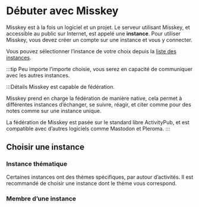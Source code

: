 # Débuter avec Misskey
Misskey est à la fois un logiciel et un projet.
Le serveur utilisant Misskey, et accessible au public sur Internet, est appelé une **instance**.
Pour utiliser Misskey, vous devez créer un compte sur une instance et vous y connecter.

Vous pouvez sélectionner l’instance de votre choix depuis la [liste des instances](../instances.md).

:::tip
Peu importe l’importe choisie, vous serez en capacité de communiquer avec les autres instances.

:::Détails
Misskey est capable de fédération.

Misskey prend en charge la fédération de manière native, cela permet à différentes instances d’échanger, se suivre, réagir, et citer comme pour des notes comme sur une instance unique.

La fédération de Misskey est pasée sur le standard libre ActivityPub, et est compatible avec d’autres logiciels comme Mastodon et Pleroma.
:::

## Choisir une instance
### Instance thématique
Certaines instances ont des thèmes spécifiques, par autour d’activités.
Il est recommandé de choisir une instance dont le thème vous correspond.

### Membre d’une instance
